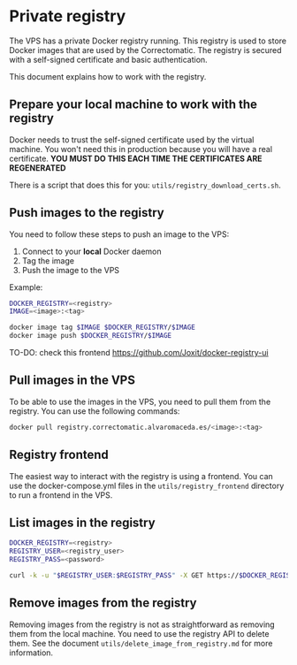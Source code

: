 # Private registry

The VPS has a private Docker registry running. This registry is used to store Docker images that are used by the Correctomatic. The registry is secured with a self-signed certificate and basic authentication.

This document explains how to work with the registry.

## Prepare your local machine to work with the registry

Docker needs to trust the self-signed certificate used by the virtual machine. You won't need this in production because you will have a real certificate. **YOU MUST DO THIS EACH TIME THE CERTIFICATES ARE REGENERATED**

There is a script that does this for you: `utils/registry_download_certs.sh`.

## Push images to the registry

You need to follow these steps to push an image to the VPS:

1) Connect to your **local** Docker daemon
2) Tag the image
3) Push the image to the VPS

Example:
```sh
DOCKER_REGISTRY=<registry>
IMAGE=<image>:<tag>

docker image tag $IMAGE $DOCKER_REGISTRY/$IMAGE
docker image push $DOCKER_REGISTRY/$IMAGE
```


TO-DO: check this frontend
https://github.com/Joxit/docker-registry-ui


## Pull images in the VPS

To be able to use the images in the VPS, you need to pull them from the registry. You can use the following commands:

```sh
docker pull registry.correctomatic.alvaromaceda.es/<image>:<tag>
```

## Registry frontend

The easiest way to interact with the registry is using a frontend. You can use the docker-compose.yml files in the `utils/registry_frontend` directory to run a frontend in the VPS.

## List images in the registry

```sh
DOCKER_REGISTRY=<registry>
REGISTRY_USER=<registry_user>
REGISTRY_PASS=<password>

curl -k -u "$REGISTRY_USER:$REGISTRY_PASS" -X GET https://$DOCKER_REGISTRY/v2/_catalog
```

## Remove images from the registry

Removing images from the registry is not as straightforward as removing them from the local machine. You need to use the registry API to delete them. See the document `utils/delete_image_from_registry.md` for more information.
